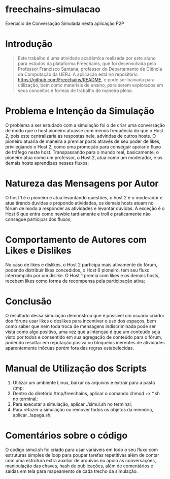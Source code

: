 # freechains-simulacao
Exercício de Conversação Simulada nesta aplicação P2P


# Introdução

> Este trabalho é uma atividade acadêmica realizada por este aluno para estudos da plataforma Freechains, que foi desenvolvida pelo Professor Francisco Santana, professor do Departamento de Ciência da Computação da UERJ. A aplicação está no repositório https://github.com/Freechains/README, e pode ser baixada para utilização, bem como materiais de ensino, para serem explorados em seus conceitos e formas de trabalho de maneira plena.

# Problema e Intenção da Simulação 

  O problema a ser estudado com a simulação foi o de criar uma conversação de modo que o host pioneiro atuasse com menos frequência do que o Host 2, pois este centralizaria as respostas nele, advindas de outros hosts. O pioneiro atuaria de maneira a premiar posts através de seu poder de likes, privilegiando o Host 2, como uma promoção para conseguir apoiar o fluxo de tráfego neste host. Transpassando para o mundo real, basicamente, o pioneiro atua como um professor, o Host 2, atua como um moderador, e os demais hosts aprendizes nesses fluxos;

# Natureza das Mensagens por Autor

  O host 1 é o pioneiro e atua levantando questões, o host 2 é o moderador e atua tirando duvidas e propondo atividades, os demais hosts atuam no fórum de modo a responder as atividades e levantar dúvidas. A exceção é o Host 6 que entra como newbie tardiamente e troll e praticamente não consegue participar dos fluxos;

# Comportamento de Autores com Likes e Dislikes

  No caso de likes e dislikes, o Host 2 participa mais ativamente do fórum, podendo distribuir likes concedidos, o Host 6 pioneiro, tem seu fluxo interrompido por um dislike. O Host 1 premia com likes e os demais hosts, recebem likes como forma de recompensa pela participação ativa;

# Conclusão

  O resultado dessa simulação demonstrou que é possível um usuario criador dos fóruns usar likes e deslikes para incentivar o uso dos espaços, bem como saber que nem toda troca de mensagens indiscriminada pode ser vista como algo positivo, uma vez que a intençao é que um conteúdo seja visto por todos e consentido em sua agregação de conteúdo para o fórum, podendo resultar em reputação posiva ou bloqueios inerentes de atividades aparentemente inócuas porém fora das regras estabelecidas.

# Manual de Utilização dos Scripts

1) Utilizar um ambiente Linux, baixar os arquivos e extrair para a pasta /tmp;
2) Dentro do diretório /tmp/freechains, aplicar o comando chmod +x *.sh no terminal;
3) Para executar a simulação, aplicar ./simul.sh no terminal;
4) Para refazer a simulação ou remover todos os objetos da memória, aplicar ./apaga.sh;

# Comentários sobre o código

O código simul.sh foi criado para usar variáveis em todo o seu fluxo com estruturas simples de loop para poupar tarefas repetitivas além de contar com uma estrutura extra auxiliar de arquivos no apoio as conversações, manipulação das chaves, hash de publicações, além de comentários e saídas em tela para mapeamento de cada trecho da simulação.

